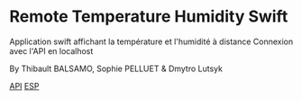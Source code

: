 # Remote Temperature Humidity Swift

Application swift affichant la température et l'humidité à distance
Connexion avec l'API en localhost

By Thibault BALSAMO, Sophie PELLUET & Dmytro Lutsyk

[API](https://github.com/dmytrolutsyk/Electronique/tree/master/api)
[ESP](https://github.com/dmytrolutsyk/Electronique/tree/master/espTmpWifi)
